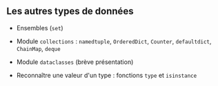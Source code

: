 ## Les autres types de données

* Ensembles (`set`)
* Module `collections` : `namedtuple`, `OrderedDict`, `Counter`, `defaultdict`, `ChainMap`, `deque`
* Module `dataclasses` (brève présentation)

* Reconnaître une valeur d'un type : fonctions `type` et `isinstance`
